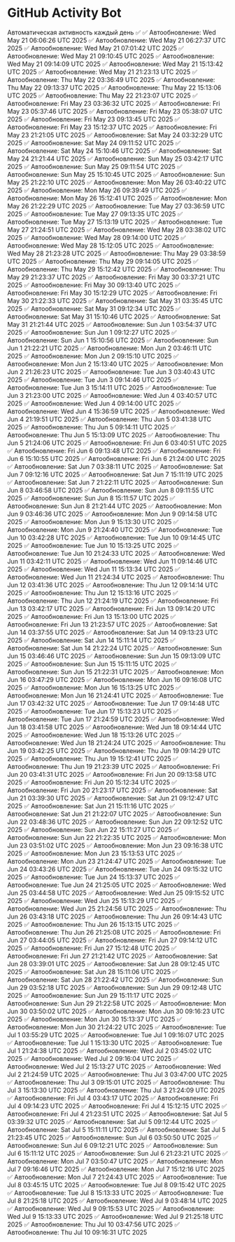 # GitHub Activity Bot
Автоматическая активность каждый день ✅
✅ Автообновление: Wed May 21 06:06:26 UTC 2025
✅ Автообновление: Wed May 21 06:27:37 UTC 2025
✅ Автообновление: Wed May 21 07:01:42 UTC 2025
✅ Автообновление: Wed May 21 09:10:45 UTC 2025
✅ Автообновление: Wed May 21 09:14:09 UTC 2025
✅ Автообновление: Wed May 21 15:13:42 UTC 2025
✅ Автообновление: Wed May 21 21:23:13 UTC 2025
✅ Автообновление: Thu May 22 03:36:49 UTC 2025
✅ Автообновление: Thu May 22 09:13:37 UTC 2025
✅ Автообновление: Thu May 22 15:13:06 UTC 2025
✅ Автообновление: Thu May 22 21:23:07 UTC 2025
✅ Автообновление: Fri May 23 03:36:32 UTC 2025
✅ Автообновление: Fri May 23 05:37:46 UTC 2025
✅ Автообновление: Fri May 23 05:38:07 UTC 2025
✅ Автообновление: Fri May 23 09:13:45 UTC 2025
✅ Автообновление: Fri May 23 15:12:37 UTC 2025
✅ Автообновление: Fri May 23 21:21:05 UTC 2025
✅ Автообновление: Sat May 24 03:32:29 UTC 2025
✅ Автообновление: Sat May 24 09:11:52 UTC 2025
✅ Автообновление: Sat May 24 15:10:46 UTC 2025
✅ Автообновление: Sat May 24 21:21:44 UTC 2025
✅ Автообновление: Sun May 25 03:42:17 UTC 2025
✅ Автообновление: Sun May 25 09:11:54 UTC 2025
✅ Автообновление: Sun May 25 15:10:45 UTC 2025
✅ Автообновление: Sun May 25 21:22:10 UTC 2025
✅ Автообновление: Mon May 26 03:40:22 UTC 2025
✅ Автообновление: Mon May 26 09:39:49 UTC 2025
✅ Автообновление: Mon May 26 15:12:41 UTC 2025
✅ Автообновление: Mon May 26 21:22:29 UTC 2025
✅ Автообновление: Tue May 27 03:36:59 UTC 2025
✅ Автообновление: Tue May 27 09:13:35 UTC 2025
✅ Автообновление: Tue May 27 15:13:19 UTC 2025
✅ Автообновление: Tue May 27 21:24:51 UTC 2025
✅ Автообновление: Wed May 28 03:38:02 UTC 2025
✅ Автообновление: Wed May 28 09:14:00 UTC 2025
✅ Автообновление: Wed May 28 15:12:05 UTC 2025
✅ Автообновление: Wed May 28 21:23:28 UTC 2025
✅ Автообновление: Thu May 29 03:38:59 UTC 2025
✅ Автообновление: Thu May 29 09:14:05 UTC 2025
✅ Автообновление: Thu May 29 15:12:42 UTC 2025
✅ Автообновление: Thu May 29 21:23:37 UTC 2025
✅ Автообновление: Fri May 30 03:37:21 UTC 2025
✅ Автообновление: Fri May 30 09:13:40 UTC 2025
✅ Автообновление: Fri May 30 15:12:29 UTC 2025
✅ Автообновление: Fri May 30 21:22:33 UTC 2025
✅ Автообновление: Sat May 31 03:35:45 UTC 2025
✅ Автообновление: Sat May 31 09:12:34 UTC 2025
✅ Автообновление: Sat May 31 15:10:46 UTC 2025
✅ Автообновление: Sat May 31 21:21:44 UTC 2025
✅ Автообновление: Sun Jun  1 03:54:37 UTC 2025
✅ Автообновление: Sun Jun  1 09:12:27 UTC 2025
✅ Автообновление: Sun Jun  1 15:10:56 UTC 2025
✅ Автообновление: Sun Jun  1 21:22:21 UTC 2025
✅ Автообновление: Mon Jun  2 03:46:11 UTC 2025
✅ Автообновление: Mon Jun  2 09:15:10 UTC 2025
✅ Автообновление: Mon Jun  2 15:13:40 UTC 2025
✅ Автообновление: Mon Jun  2 21:26:23 UTC 2025
✅ Автообновление: Tue Jun  3 03:40:43 UTC 2025
✅ Автообновление: Tue Jun  3 09:14:46 UTC 2025
✅ Автообновление: Tue Jun  3 15:14:11 UTC 2025
✅ Автообновление: Tue Jun  3 21:23:00 UTC 2025
✅ Автообновление: Wed Jun  4 03:40:57 UTC 2025
✅ Автообновление: Wed Jun  4 09:14:00 UTC 2025
✅ Автообновление: Wed Jun  4 15:36:59 UTC 2025
✅ Автообновление: Wed Jun  4 21:19:51 UTC 2025
✅ Автообновление: Thu Jun  5 03:41:38 UTC 2025
✅ Автообновление: Thu Jun  5 09:14:11 UTC 2025
✅ Автообновление: Thu Jun  5 15:13:09 UTC 2025
✅ Автообновление: Thu Jun  5 21:24:06 UTC 2025
✅ Автообновление: Fri Jun  6 03:40:51 UTC 2025
✅ Автообновление: Fri Jun  6 09:13:48 UTC 2025
✅ Автообновление: Fri Jun  6 15:10:55 UTC 2025
✅ Автообновление: Fri Jun  6 21:24:00 UTC 2025
✅ Автообновление: Sat Jun  7 03:38:11 UTC 2025
✅ Автообновление: Sat Jun  7 09:12:16 UTC 2025
✅ Автообновление: Sat Jun  7 15:11:19 UTC 2025
✅ Автообновление: Sat Jun  7 21:22:11 UTC 2025
✅ Автообновление: Sun Jun  8 03:46:58 UTC 2025
✅ Автообновление: Sun Jun  8 09:11:55 UTC 2025
✅ Автообновление: Sun Jun  8 15:11:57 UTC 2025
✅ Автообновление: Sun Jun  8 21:21:44 UTC 2025
✅ Автообновление: Mon Jun  9 03:46:36 UTC 2025
✅ Автообновление: Mon Jun  9 09:14:58 UTC 2025
✅ Автообновление: Mon Jun  9 15:13:30 UTC 2025
✅ Автообновление: Mon Jun  9 21:24:40 UTC 2025
✅ Автообновление: Tue Jun 10 03:42:28 UTC 2025
✅ Автообновление: Tue Jun 10 09:14:45 UTC 2025
✅ Автообновление: Tue Jun 10 15:13:25 UTC 2025
✅ Автообновление: Tue Jun 10 21:24:33 UTC 2025
✅ Автообновление: Wed Jun 11 03:42:11 UTC 2025
✅ Автообновление: Wed Jun 11 09:14:46 UTC 2025
✅ Автообновление: Wed Jun 11 15:13:34 UTC 2025
✅ Автообновление: Wed Jun 11 21:24:34 UTC 2025
✅ Автообновление: Thu Jun 12 03:41:36 UTC 2025
✅ Автообновление: Thu Jun 12 09:14:14 UTC 2025
✅ Автообновление: Thu Jun 12 15:13:16 UTC 2025
✅ Автообновление: Thu Jun 12 21:24:19 UTC 2025
✅ Автообновление: Fri Jun 13 03:42:17 UTC 2025
✅ Автообновление: Fri Jun 13 09:14:20 UTC 2025
✅ Автообновление: Fri Jun 13 15:13:00 UTC 2025
✅ Автообновление: Fri Jun 13 21:23:57 UTC 2025
✅ Автообновление: Sat Jun 14 03:37:55 UTC 2025
✅ Автообновление: Sat Jun 14 09:13:23 UTC 2025
✅ Автообновление: Sat Jun 14 15:11:14 UTC 2025
✅ Автообновление: Sat Jun 14 21:22:24 UTC 2025
✅ Автообновление: Sun Jun 15 03:46:46 UTC 2025
✅ Автообновление: Sun Jun 15 09:13:09 UTC 2025
✅ Автообновление: Sun Jun 15 15:11:15 UTC 2025
✅ Автообновление: Sun Jun 15 21:22:31 UTC 2025
✅ Автообновление: Mon Jun 16 03:47:29 UTC 2025
✅ Автообновление: Mon Jun 16 09:16:08 UTC 2025
✅ Автообновление: Mon Jun 16 15:13:25 UTC 2025
✅ Автообновление: Mon Jun 16 21:24:41 UTC 2025
✅ Автообновление: Tue Jun 17 03:42:32 UTC 2025
✅ Автообновление: Tue Jun 17 09:14:48 UTC 2025
✅ Автообновление: Tue Jun 17 15:13:23 UTC 2025
✅ Автообновление: Tue Jun 17 21:24:59 UTC 2025
✅ Автообновление: Wed Jun 18 03:41:58 UTC 2025
✅ Автообновление: Wed Jun 18 09:14:44 UTC 2025
✅ Автообновление: Wed Jun 18 15:13:26 UTC 2025
✅ Автообновление: Wed Jun 18 21:24:24 UTC 2025
✅ Автообновление: Thu Jun 19 03:42:25 UTC 2025
✅ Автообновление: Thu Jun 19 09:14:29 UTC 2025
✅ Автообновление: Thu Jun 19 15:12:41 UTC 2025
✅ Автообновление: Thu Jun 19 21:23:39 UTC 2025
✅ Автообновление: Fri Jun 20 03:41:31 UTC 2025
✅ Автообновление: Fri Jun 20 09:13:58 UTC 2025
✅ Автообновление: Fri Jun 20 15:12:34 UTC 2025
✅ Автообновление: Fri Jun 20 21:23:17 UTC 2025
✅ Автообновление: Sat Jun 21 03:39:30 UTC 2025
✅ Автообновление: Sat Jun 21 09:12:47 UTC 2025
✅ Автообновление: Sat Jun 21 15:11:16 UTC 2025
✅ Автообновление: Sat Jun 21 21:22:07 UTC 2025
✅ Автообновление: Sun Jun 22 03:48:36 UTC 2025
✅ Автообновление: Sun Jun 22 09:12:52 UTC 2025
✅ Автообновление: Sun Jun 22 15:11:27 UTC 2025
✅ Автообновление: Sun Jun 22 21:22:35 UTC 2025
✅ Автообновление: Mon Jun 23 03:51:02 UTC 2025
✅ Автообновление: Mon Jun 23 09:16:38 UTC 2025
✅ Автообновление: Mon Jun 23 15:13:53 UTC 2025
✅ Автообновление: Mon Jun 23 21:24:47 UTC 2025
✅ Автообновление: Tue Jun 24 03:43:26 UTC 2025
✅ Автообновление: Tue Jun 24 09:15:32 UTC 2025
✅ Автообновление: Tue Jun 24 15:13:37 UTC 2025
✅ Автообновление: Tue Jun 24 21:25:05 UTC 2025
✅ Автообновление: Wed Jun 25 03:44:58 UTC 2025
✅ Автообновление: Wed Jun 25 09:15:52 UTC 2025
✅ Автообновление: Wed Jun 25 15:13:29 UTC 2025
✅ Автообновление: Wed Jun 25 21:24:56 UTC 2025
✅ Автообновление: Thu Jun 26 03:43:18 UTC 2025
✅ Автообновление: Thu Jun 26 09:14:43 UTC 2025
✅ Автообновление: Thu Jun 26 15:13:15 UTC 2025
✅ Автообновление: Thu Jun 26 21:25:08 UTC 2025
✅ Автообновление: Fri Jun 27 03:44:05 UTC 2025
✅ Автообновление: Fri Jun 27 09:14:12 UTC 2025
✅ Автообновление: Fri Jun 27 15:12:48 UTC 2025
✅ Автообновление: Fri Jun 27 21:21:42 UTC 2025
✅ Автообновление: Sat Jun 28 03:39:01 UTC 2025
✅ Автообновление: Sat Jun 28 09:12:45 UTC 2025
✅ Автообновление: Sat Jun 28 15:11:06 UTC 2025
✅ Автообновление: Sat Jun 28 21:22:42 UTC 2025
✅ Автообновление: Sun Jun 29 03:52:18 UTC 2025
✅ Автообновление: Sun Jun 29 09:12:48 UTC 2025
✅ Автообновление: Sun Jun 29 15:11:17 UTC 2025
✅ Автообновление: Sun Jun 29 21:22:58 UTC 2025
✅ Автообновление: Mon Jun 30 03:50:02 UTC 2025
✅ Автообновление: Mon Jun 30 09:16:23 UTC 2025
✅ Автообновление: Mon Jun 30 15:13:37 UTC 2025
✅ Автообновление: Mon Jun 30 21:24:22 UTC 2025
✅ Автообновление: Tue Jul  1 03:55:29 UTC 2025
✅ Автообновление: Tue Jul  1 09:16:07 UTC 2025
✅ Автообновление: Tue Jul  1 15:13:30 UTC 2025
✅ Автообновление: Tue Jul  1 21:24:38 UTC 2025
✅ Автообновление: Wed Jul  2 03:45:02 UTC 2025
✅ Автообновление: Wed Jul  2 09:16:04 UTC 2025
✅ Автообновление: Wed Jul  2 15:13:27 UTC 2025
✅ Автообновление: Wed Jul  2 21:24:59 UTC 2025
✅ Автообновление: Thu Jul  3 03:47:00 UTC 2025
✅ Автообновление: Thu Jul  3 09:15:01 UTC 2025
✅ Автообновление: Thu Jul  3 15:13:30 UTC 2025
✅ Автообновление: Thu Jul  3 21:24:09 UTC 2025
✅ Автообновление: Fri Jul  4 03:43:17 UTC 2025
✅ Автообновление: Fri Jul  4 09:14:23 UTC 2025
✅ Автообновление: Fri Jul  4 15:12:15 UTC 2025
✅ Автообновление: Fri Jul  4 21:23:51 UTC 2025
✅ Автообновление: Sat Jul  5 03:39:32 UTC 2025
✅ Автообновление: Sat Jul  5 09:12:44 UTC 2025
✅ Автообновление: Sat Jul  5 15:11:11 UTC 2025
✅ Автообновление: Sat Jul  5 21:23:45 UTC 2025
✅ Автообновление: Sun Jul  6 03:50:50 UTC 2025
✅ Автообновление: Sun Jul  6 09:12:21 UTC 2025
✅ Автообновление: Sun Jul  6 15:11:12 UTC 2025
✅ Автообновление: Sun Jul  6 21:23:21 UTC 2025
✅ Автообновление: Mon Jul  7 03:50:47 UTC 2025
✅ Автообновление: Mon Jul  7 09:16:46 UTC 2025
✅ Автообновление: Mon Jul  7 15:12:16 UTC 2025
✅ Автообновление: Mon Jul  7 21:24:43 UTC 2025
✅ Автообновление: Tue Jul  8 03:45:15 UTC 2025
✅ Автообновление: Tue Jul  8 09:15:42 UTC 2025
✅ Автообновление: Tue Jul  8 15:13:33 UTC 2025
✅ Автообновление: Tue Jul  8 21:25:18 UTC 2025
✅ Автообновление: Wed Jul  9 03:48:14 UTC 2025
✅ Автообновление: Wed Jul  9 09:15:53 UTC 2025
✅ Автообновление: Wed Jul  9 15:13:33 UTC 2025
✅ Автообновление: Wed Jul  9 21:25:18 UTC 2025
✅ Автообновление: Thu Jul 10 03:47:56 UTC 2025
✅ Автообновление: Thu Jul 10 09:16:31 UTC 2025
